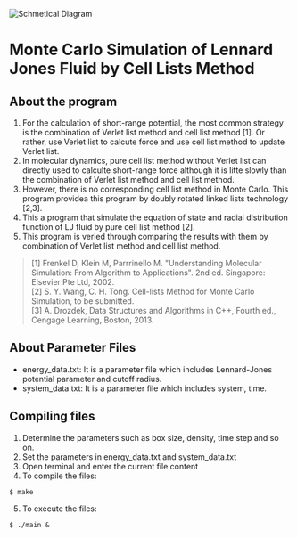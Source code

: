 ![Schmetical Diagram](https://github.com/wangshaoyun/LJ_Fluid_Verlet_list/blob/master/delete.jpg "Priciple")

# Monte Carlo Simulation of Lennard Jones Fluid by Cell Lists Method
## About the program
1. For the calculation of short-range potential, the most common strategy is the combination of Verlet list method and cell list method [1]. Or rather, use Verlet list to calcute force and use cell list method to update Verlet list.
2. In molecular dynamics, pure cell list method without Verlet list can directly used to calculte short-range force although it is litte slowly than the combination of Verlet list method and cell list method.
3. However, there is no corresponding cell list method in Monte Carlo. This program providea this program by doubly rotated linked lists technology [2,3].
4. This a program that simulate the equation of state and radial distribution function of LJ fluid by pure cell list method [2]. 
5. This program is veried through comparing the results with them by combination of Verlet list method and cell list method.
>[1] Frenkel D, Klein M, Parrrinello M. "Understanding Molecular Simulation: From Algorithm to Applications". 2nd ed. Singapore: Elsevier Pte Ltd, 2002.   
>[2] S. Y. Wang, C. H. Tong. Cell-lists Method for Monte Carlo Simulation, to be submitted.  
>[3] A. Drozdek, Data Structures and Algorithms in C++, Fourth ed., Cengage Learning, Boston, 2013.  
 
## About Parameter Files 
+ energy_data.txt: It is a parameter file which includes Lennard-Jones potential parameter and cutoff radius.
+ system_data.txt: It is a parameter file which includes system, time.  

## Compiling files
1. Determine the parameters such as box size, density, time step and so on.
2. Set the parameters in energy_data.txt and system_data.txt
3. Open terminal and enter the current file content
4. To compile the files:
```
$ make
```
  
5. To execute the files:
```
$ ./main &
```





